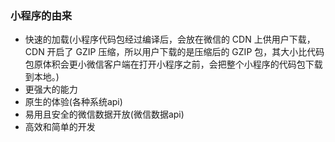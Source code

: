 ### 小程序的由来
- 快速的加载(小程序代码包经过编译后，会放在微信的 CDN 上供用户下载，CDN 开启了 GZIP 压缩，所以用户下载的是压缩后的 GZIP 包，其大小比代码包原体积会更小微信客户端在打开小程序之前，会把整个小程序的代码包下载到本地。)
- 更强大的能力
- 原生的体验(各种系统api)
- 易用且安全的微信数据开放(微信数据api)
- 高效和简单的开发